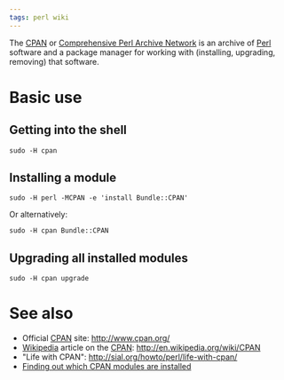 ```yaml
---
tags: perl wiki
---
```


The [CPAN](/wiki/CPAN) or [Comprehensive Perl Archive Network](/wiki/Comprehensive_Perl_Archive_Network) is an archive of [Perl](/wiki/Perl) software and a package manager for working with (installing, upgrading, removing) that software.

# Basic use

## Getting into the shell

    sudo -H cpan

## Installing a module

    sudo -H perl -MCPAN -e 'install Bundle::CPAN'

Or alternatively:

    sudo -H cpan Bundle::CPAN

## Upgrading all installed modules

    sudo -H cpan upgrade

# See also

-   Official [CPAN](/wiki/CPAN) site: <http://www.cpan.org/>
-   [Wikipedia](/wiki/Wikipedia) article on the [CPAN](/wiki/CPAN): <http://en.wikipedia.org/wiki/CPAN>
-   "Life with CPAN": <http://sial.org/howto/perl/life-with-cpan/>
-   [Finding out which CPAN modules are installed](/wiki/Finding_out_which_CPAN_modules_are_installed)
